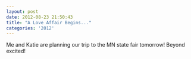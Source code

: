 ```yaml
---
layout: post
date: 2012-08-23 21:50:43
title: "A Love Affair Begins..."
categories: '2012'
---
```


Me and Katie are planning our trip to the MN state fair tomorrow!  Beyond excited!

